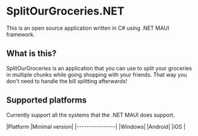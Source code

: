 # SplitOurGroceries.NET
This is an open source application written in C# using .NET MAUI framework.

## What is this?
SplitOurGroceries is an application that you can use to split your groceries in multiple chunks while going shopping with your friends. That way you don't need to handle the bill splitting afterwards!

## Supported platforms
Currently support all the systems that the .NET MAUI does support.

|Platform        |Minimal version|
|----------------|
|Windows|
|Android|
|iOS          |
